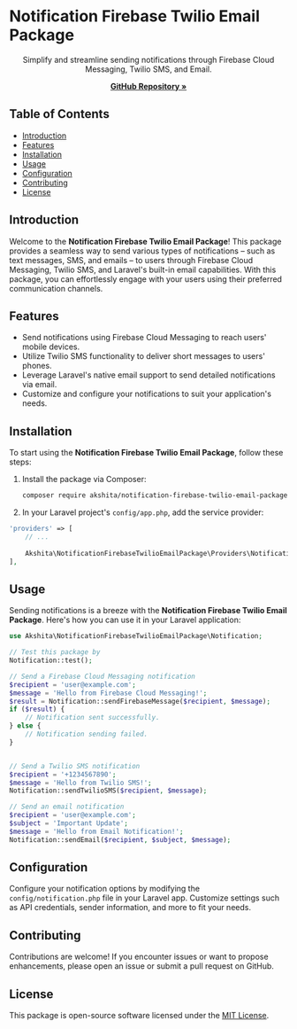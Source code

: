 # Notification Firebase Twilio Email Package

<p align="center">
    Simplify and streamline sending notifications through Firebase Cloud Messaging, Twilio SMS, and Email.
</p>

<p align="center">
    <a href="https://github.com/akshita2398/Notification-firebase_twilio_email"><strong>GitHub Repository »</strong></a>
</p>

## Table of Contents

-   [Introduction](#introduction)
-   [Features](#features)
-   [Installation](#installation)
-   [Usage](#usage)
-   [Configuration](#configuration)
-   [Contributing](#contributing)
-   [License](#license)

## Introduction

Welcome to the **Notification Firebase Twilio Email Package**! This package provides a seamless way to send various types of notifications – such as text messages, SMS, and emails – to users through Firebase Cloud Messaging, Twilio SMS, and Laravel's built-in email capabilities. With this package, you can effortlessly engage with your users using their preferred communication channels.

## Features

-   Send notifications using Firebase Cloud Messaging to reach users' mobile devices.
-   Utilize Twilio SMS functionality to deliver short messages to users' phones.
-   Leverage Laravel's native email support to send detailed notifications via email.
-   Customize and configure your notifications to suit your application's needs.

## Installation

To start using the **Notification Firebase Twilio Email Package**, follow these steps:

1. Install the package via Composer:

    ```bash
    composer require akshita/notification-firebase-twilio-email-package
    ```

2. In your Laravel project's `config/app.php`, add the service provider:

```php
'providers' => [
    // ...
    
    Akshita\NotificationFirebaseTwilioEmailPackage\Providers\NotificationServiceProvider::class,
],
```

## Usage

Sending notifications is a breeze with the **Notification Firebase Twilio Email Package**. Here's how you can use it in your Laravel application:

```php
use Akshita\NotificationFirebaseTwilioEmailPackage\Notification;

// Test this package by
Notification::test();

// Send a Firebase Cloud Messaging notification
$recipient = 'user@example.com';
$message = 'Hello from Firebase Cloud Messaging!';
$result = Notification::sendFirebaseMessage($recipient, $message);
if ($result) {
    // Notification sent successfully.
} else {
    // Notification sending failed.
}


// Send a Twilio SMS notification
$recipient = '+1234567890';
$message = 'Hello from Twilio SMS!';
Notification::sendTwilioSMS($recipient, $message);

// Send an email notification
$recipient = 'user@example.com';
$subject = 'Important Update';
$message = 'Hello from Email Notification!';
Notification::sendEmail($recipient, $subject, $message);
```

## Configuration

Configure your notification options by modifying the `config/notification.php` file in your Laravel app. Customize settings such as API credentials, sender information, and more to fit your needs.

## Contributing

Contributions are welcome! If you encounter issues or want to propose enhancements, please open an issue or submit a pull request on GitHub.

## License

This package is open-source software licensed under the [MIT License](LICENSE.md).
